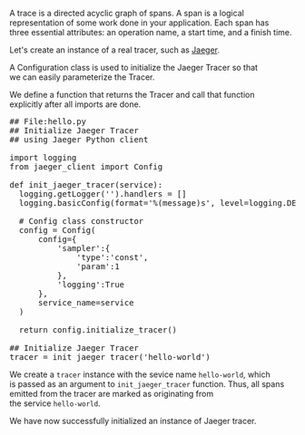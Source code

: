 A trace is a directed acyclic graph of spans. A span is a logical  
representation of some work done in your application. Each span has  
three essential attributes: an operation name, a start time, and a finish time.

Let's create an instance of a real tracer, such as [Jaeger](http://github.com/uber/jaeger-client-python).

A Configuration class is used to initialize the Jaeger Tracer so that  
we can easily parameterize the Tracer.

We define a function that returns the Tracer and call that function  
explicitly after all imports are done.

<pre class="file">
## File:hello.py
## Initialize Jaeger Tracer
## using Jaeger Python client

import logging
from jaeger_client import Config

def init_jaeger_tracer(service):
  logging.getLogger('').handlers = []
  logging.basicConfig(format='%(message)s', level=logging.DEBUG)

  # Config class constructor
  config = Config(
	  config={
		  'sampler':{
			  'type':'const',
			  'param':1
		  },
		  'logging':True
	  },
	  service_name=service
  )

  return config.initialize_tracer()

## Initialize Jaeger Tracer
tracer = init_jaeger_tracer('hello-world')
</pre>

We create a `tracer` instance with the sevice name `hello-world`, which  
is passed as an argument to `init_jaeger_tracer` function.
Thus, all spans emitted from the tracer are marked as originating from   
the service `hello-world`.

We have now successfully initialized an instance of Jaeger tracer.
